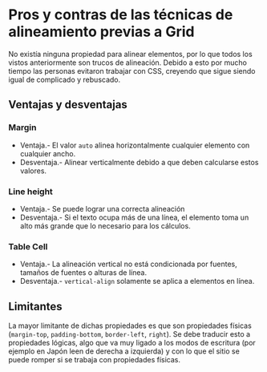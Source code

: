# Pros y contras de las técnicas de alineamiento previas a Grid

No existía ninguna propiedad para alinear elementos, por lo que todos los vistos anteriormente son trucos de alineación. Debido a esto por mucho tiempo las personas evitaron trabajar con CSS, creyendo que sigue siendo igual de complicado y rebuscado.

## Ventajas y desventajas

### Margin

- Ventaja.- El valor `auto` alinea horizontalmente cualquier elemento con cualquier ancho.
- Desventaja.- Alinear verticalmente debido a que deben calcularse estos valores.

### Line height

- Ventaja.- Se puede lograr una correcta alineación
- Desventaja.- Si el texto ocupa más de una línea, el elemento toma un alto más grande que lo necesario para los cálculos.

### Table Cell

- Ventaja.- La alineación vertical no está condicionada por fuentes, tamaños de fuentes o alturas de línea.
- Desventaja.- `vertical-align` solamente se aplica a elementos en línea.

## Limitantes

La mayor limitante de dichas propiedades es que son propiedades físicas (`margin-top`, `padding-bottom`, `border-left`, `right`). Se debe traducir esto a propiedades lógicas, algo que va muy ligado a los modos de escritura (por ejemplo en Japón leen de derecha a izquierda) y con lo que el sitio se puede romper si se trabaja con propiedades físicas.
